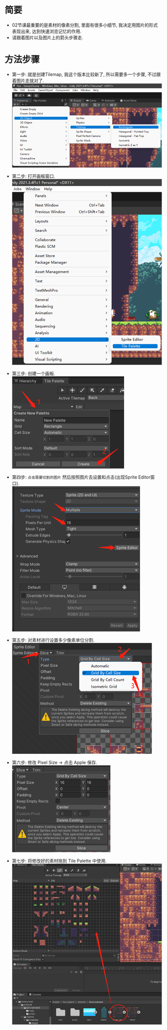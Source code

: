 # 简要
- 02节课最重要的是素材的像素分割, 里面有很多小细节, 我决定用图片的形式表现出来, 达到快速浏览记忆的作用.
- 请跟着图片以及图片上的箭头步骤走.

# 方法步骤
- 第一步: 就是创建Tilemap, 我这个版本比较新了, 所以需要多一个步骤, 不过跟着图片走就对了.  
![image](./image/02_1.png)

- 第二步: 打开画板窗口.  
![image](./image/02_2.png)

- 第三步: 创建一个画板.  
![image](./image/02_3.png)

- 第四步: `点击需要切割的图片` 然后按照图片去设置和点击(出现Sprite Editor窗口).  
![image](./image/02_4.png)

- 第五步: 对素材进行设置多少像素单位分割.  
![image](./image/02_5.png)

- 第六步: 修改 Pixel Size -> 点击 Apple 保存.  
![image](./image/02_6.png)

- 第七步: 将修改好的素材拖到 Tile Palette 中使用.  
![image](./image/02_7.png)
